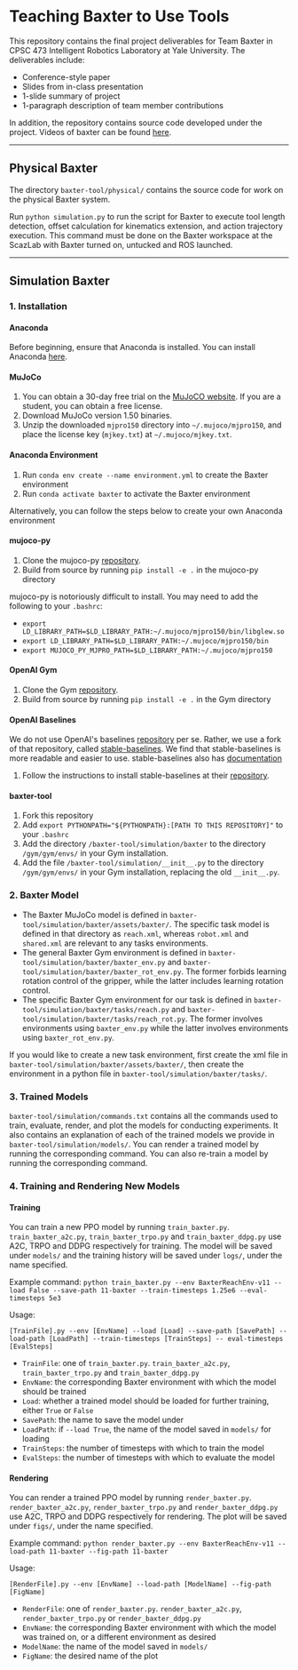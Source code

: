 # Teaching Baxter to Use Tools

This repository contains the final project deliverables for Team Baxter in CPSC 473 Intelligent Robotics Laboratory at Yale University. The deliverables include:

* Conference-style paper
* Slides from in-class presentation
* 1-slide summary of project
* 1-paragraph description of team member contributions

In addition, the repository contains source code developed under the project. Videos of baxter can be found [here](https://photos.app.goo.gl/E8h28XfiDFvbprtV6).
___

## Physical Baxter

The directory `baxter-tool/physical/` contains the source code for work on the physical Baxter system.

Run `python simulation.py` to run the script for Baxter to execute tool length detection, offset calculation for kinematics extension, and action trajectory execution. This command must be done on the Baxter workspace at the ScazLab with Baxter turned on, untucked and ROS launched.

___

## Simulation Baxter

### 1. Installation

#### Anaconda
Before beginning, ensure that Anaconda is installed. You can install Anaconda [here](https://conda.io/docs/user-guide/install/index.html).

#### MuJoCo
1. You can obtain a 30-day free trial on the [MuJoCO website](https://www.roboti.us/license.html). If you are a student, you can obtain a free license.
2. Download MuJoCo version 1.50 binaries.
3. Unzip the downloaded `mjpro150` directory into `~/.mujoco/mjpro150`, and place the license key (`mjkey.txt`) at `~/.mujoco/mjkey.txt`.

#### Anaconda Environment
1. Run `conda env create --name environment.yml` to create the Baxter environment
2. Run `conda activate baxter` to activate the Baxter environment

Alternatively, you can follow the steps below to create your own Anaconda environment

#### mujoco-py
1. Clone the mujoco-py [repository](https://github.com/openai/mujoco-py).
2. Build from source by running `pip install -e .` in the mujoco-py directory

mujoco-py is notoriously difficult to install. You may need to add the following to your `.bashrc`:
* `export LD_LIBRARY_PATH=$LD_LIBRARY_PATH:~/.mujoco/mjpro150/bin/libglew.so`
* `export LD_LIBRARY_PATH=$LD_LIBRARY_PATH:~/.mujoco/mjpro150/bin`
* `export MUJOCO_PY_MJPRO_PATH=$LD_LIBRARY_PATH:~/.mujoco/mjpro150`

#### OpenAI Gym
1. Clone the Gym [repository](https://github.com/openai/gym).
2. Build from source by running `pip install -e .` in the Gym directory

#### OpenAI Baselines
We do not use OpenAI's baselines [repository](https://github.com/openai/baselines) per se. Rather, we use a fork of that repository, called [stable-baselines](https://github.com/hill-a/stable-baselines). We find that stable-baselines is more readable and easier to use. stable-baselines also has [documentation](http://stable-baselines.readthedocs.io/)

1. Follow the instructions to install stable-baselines at their [repository](https://github.com/openai/baselines).

#### baxter-tool
1. Fork this repository
2. Add `export PYTHONPATH="${PYTHONPATH}:[PATH TO THIS REPOSITORY]"` to your `.bashrc`
3. Add the directory `/baxter-tool/simulation/baxter` to the directory `/gym/gym/envs/` in your Gym installation.
4. Add the file `/baxter-tool/simulation/__init__.py` to the directory `/gym/gym/envs/` in your Gym installation, replacing the old `__init__.py`.

### 2. Baxter Model
* The Baxter MuJoCo model is defined in `baxter-tool/simulation/baxter/assets/baxter/`. The specific task model is defined in that directory as `reach.xml`, whereas `robot.xml` and `shared.xml` are relevant to any tasks environments.
* The general Baxter Gym environment is defined in `baxter-tool/simulation/baxter/baxter_env.py` and `baxter-tool/simulation/baxter/baxter_rot_env.py`. The former forbids learning rotation control of the gripper, while the latter includes learning rotation control.
* The specific Baxter Gym environment for our task is defined in `baxter-tool/simulation/baxter/tasks/reach.py` and `baxter-tool/simulation/baxter/tasks/reach_rot.py`. The former involves environments using `baxter_env.py` while the latter involves environments using `baxter_rot_env.py`.

If you would like to create a new task environment, first create the xml file in `baxter-tool/simulation/baxter/assets/baxter/`, then create the environment in a python file in `baxter-tool/simulation/baxter/tasks/`.

### 3. Trained Models

`baxter-tool/simulation/commands.txt` contains all the commands used to train, evaluate, render, and plot the models for conducting experiments. It also contains an explanation of each of the trained models we provide in `baxter-tool/simulation/models/`. You can render a trained model by running the corresponding command. You can also re-train a model by running the corresponding command.

### 4. Training and Rendering New Models

#### Training

You can train a new PPO model by running `train_baxter.py`. `train_baxter_a2c.py`, `train_baxter_trpo.py` and `train_baxter_ddpg.py` use A2C, TRPO and DDPG respectively for training. The model will be saved under `models/` and the training history will be saved under `logs/`, under the name specified.

Example command: `python train_baxter.py --env BaxterReachEnv-v11 --load False --save-path 11-baxter --train-timesteps 1.25e6 --eval-timesteps 5e3`

Usage:
```
[TrainFile].py --env [EnvName] --load [Load] --save-path [SavePath] --load-path [LoadPath] --train-timesteps [TrainSteps] -- eval-timesteps [EvalSteps]
```
- `TrainFile`: one of `train_baxter.py`. `train_baxter_a2c.py`, `train_baxter_trpo.py` and `train_baxter_ddpg.py`
- `EnvName`: the corresponding Baxter environment with which the model should be trained
- `Load`: whether a trained model should be loaded for further training, either `True` or `False`
- `SavePath`: the name to save the model under
- `LoadPath`: if `--load True`, the name of the model saved in `models/` for loading
- `TrainSteps`: the number of timesteps with which to train the model
- `EvalSteps`: the number of timesteps with which to evaluate the model

#### Rendering

You can render a trained PPO model by running `render_baxter.py`. `render_baxter_a2c.py`, `render_baxter_trpo.py` and `render_baxter_ddpg.py` use A2C, TRPO and DDPG respectively for rendering. The plot will be saved under `figs/`, under the name specified.

Example command: `python render_baxter.py --env BaxterReachEnv-v11 --load-path 11-baxter --fig-path 11-baxter`

Usage:
```
[RenderFile].py --env [EnvName] --load-path [ModelName] --fig-path [FigName]
```
- `RenderFile`: one of `render_baxter.py`. `render_baxter_a2c.py`, `render_baxter_trpo.py` or `render_baxter_ddpg.py`
- `EnvName`: the corresponding Baxter environment with which the model was trained on, or a different environment as desired
- `ModelName`: the name of the model saved in `models/`
- `FigName`: the desired name of the plot
